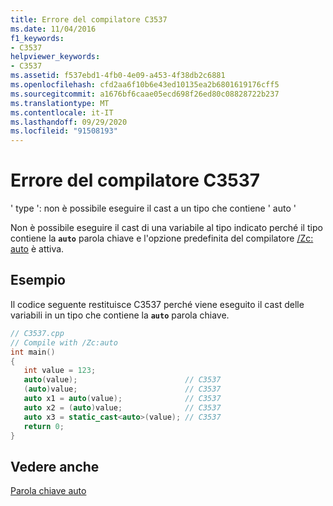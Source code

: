 ```yaml
---
title: Errore del compilatore C3537
ms.date: 11/04/2016
f1_keywords:
- C3537
helpviewer_keywords:
- C3537
ms.assetid: f537ebd1-4fb0-4e09-a453-4f38db2c6881
ms.openlocfilehash: cfd2aa6f10b6e43ed10135ea2b6801619176cff5
ms.sourcegitcommit: a1676bf6caae05ecd698f26ed80c08828722b237
ms.translationtype: MT
ms.contentlocale: it-IT
ms.lasthandoff: 09/29/2020
ms.locfileid: "91508193"
---
```

# <a name="compiler-error-c3537"></a>Errore del compilatore C3537

' type ': non è possibile eseguire il cast a un tipo che contiene ' auto '

Non è possibile eseguire il cast di una variabile al tipo indicato perché il tipo contiene la **`auto`** parola chiave e l'opzione predefinita del compilatore [/Zc: auto](../../build/reference/zc-auto-deduce-variable-type.md) è attiva.

## <a name="example"></a>Esempio

Il codice seguente restituisce C3537 perché viene eseguito il cast delle variabili in un tipo che contiene la **`auto`** parola chiave.

```cpp
// C3537.cpp
// Compile with /Zc:auto
int main()
{
   int value = 123;
   auto(value);                        // C3537
   (auto)value;                        // C3537
   auto x1 = auto(value);              // C3537
   auto x2 = (auto)value;              // C3537
   auto x3 = static_cast<auto>(value); // C3537
   return 0;
}
```

## <a name="see-also"></a>Vedere anche

[Parola chiave auto](../../cpp/auto-cpp.md)
